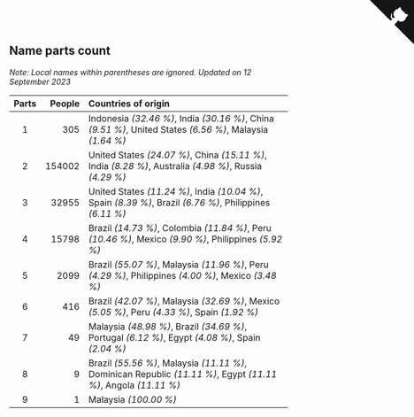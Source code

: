 ## Name parts count

*Note: Local names within parentheses are ignored.*
*Updated on 12 September 2023*

| Parts | People | Countries of origin |
| :--: | ---: | :--- |
| 1 | 305 | Indonesia *(32.46 %)*, India *(30.16 %)*, China *(9.51 %)*, United States *(6.56 %)*, Malaysia *(1.64 %)* |
| 2 | 154002 | United States *(24.07 %)*, China *(15.11 %)*, India *(8.28 %)*, Australia *(4.98 %)*, Russia *(4.29 %)* |
| 3 | 32955 | United States *(11.24 %)*, India *(10.04 %)*, Spain *(8.39 %)*, Brazil *(6.76 %)*, Philippines *(6.11 %)* |
| 4 | 15798 | Brazil *(14.73 %)*, Colombia *(11.84 %)*, Peru *(10.46 %)*, Mexico *(9.90 %)*, Philippines *(5.92 %)* |
| 5 | 2099 | Brazil *(55.07 %)*, Malaysia *(11.96 %)*, Peru *(4.29 %)*, Philippines *(4.00 %)*, Mexico *(3.48 %)* |
| 6 | 416 | Brazil *(42.07 %)*, Malaysia *(32.69 %)*, Mexico *(5.05 %)*, Peru *(4.33 %)*, Spain *(1.92 %)* |
| 7 | 49 | Malaysia *(48.98 %)*, Brazil *(34.69 %)*, Portugal *(6.12 %)*, Egypt *(4.08 %)*, Spain *(2.04 %)* |
| 8 | 9 | Brazil *(55.56 %)*, Malaysia *(11.11 %)*, Dominican Republic *(11.11 %)*, Egypt *(11.11 %)*, Angola *(11.11 %)* |
| 9 | 1 | Malaysia *(100.00 %)* |


<a href="https://github.com/JustinTimeCuber/wca_statistics" class="github-corner" aria-label="View source on Github"><svg width="80" height="80" viewBox="0 0 250 250" style="fill:#151513; color:#fff; position: absolute; top: 0; border: 0; right: 0;" aria-hidden="true"><path d="M0,0 L115,115 L130,115 L142,142 L250,250 L250,0 Z"></path><path d="M128.3,109.0 C113.8,99.7 119.0,89.6 119.0,89.6 C122.0,82.7 120.5,78.6 120.5,78.6 C119.2,72.0 123.4,76.3 123.4,76.3 C127.3,80.9 125.5,87.3 125.5,87.3 C122.9,97.6 130.6,101.9 134.4,103.2" fill="currentColor" style="transform-origin: 130px 106px;" class="octo-arm"></path><path d="M115.0,115.0 C114.9,115.1 118.7,116.5 119.8,115.4 L133.7,101.6 C136.9,99.2 139.9,98.4 142.2,98.6 C133.8,88.0 127.5,74.4 143.8,58.0 C148.5,53.4 154.0,51.2 159.7,51.0 C160.3,49.4 163.2,43.6 171.4,40.1 C171.4,40.1 176.1,42.5 178.8,56.2 C183.1,58.6 187.2,61.8 190.9,65.4 C194.5,69.0 197.7,73.2 200.1,77.6 C213.8,80.2 216.3,84.9 216.3,84.9 C212.7,93.1 206.9,96.0 205.4,96.6 C205.1,102.4 203.0,107.8 198.3,112.5 C181.9,128.9 168.3,122.5 157.7,114.1 C157.9,116.9 156.7,120.9 152.7,124.9 L141.0,136.5 C139.8,137.7 141.6,141.9 141.8,141.8 Z" fill="currentColor" class="octo-body"></path></svg></a><style>.github-corner:hover .octo-arm{animation:octocat-wave 560ms ease-in-out}@keyframes octocat-wave{0%,100%{transform:rotate(0)}20%,60%{transform:rotate(-25deg)}40%,80%{transform:rotate(10deg)}}@media (max-width:500px){.github-corner:hover .octo-arm{animation:none}.github-corner .octo-arm{animation:octocat-wave 560ms ease-in-out}}</style>
